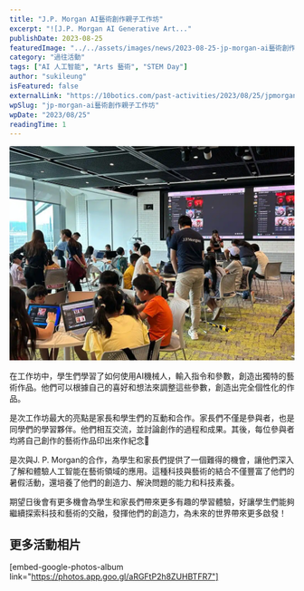 ```yaml
---
title: "J.P. Morgan AI藝術創作親子工作坊"
excerpt: "![J.P. Morgan AI Generative Art..."
publishDate: 2023-08-25
featuredImage: "../../assets/images/news/2023-08-25-jp-morgan-ai藝術創作親子工作坊/image1.jpeg"
category: "過往活動"
tags: ["AI 人工智能", "Arts 藝術", "STEM Day"]
author: "sukileung"
isFeatured: false
externalLink: "https://10botics.com/past-activities/2023/08/25/jpmorgan-ai-generative-art-workshop/"
wpSlug: "jp-morgan-ai藝術創作親子工作坊"
wpDate: "2023/08/25"
readingTime: 1
---
```


![J.P. Morgan AI Generative Art Workshop](../../assets/images/news/2023-08-25-jp-morgan-ai藝術創作親子工作坊/image1.jpeg)

在工作坊中，學生們學習了如何使用AI機械人，輸入指令和參數，創造出獨特的藝術作品。他們可以根據自己的喜好和想法來調整這些參數，創造出完全個性化的作品。

是次工作坊最大的亮點是家長和學生們的互動和合作。家長們不僅是參與者，也是同學們的學習夥伴。他們相互交流，並討論創作的過程和成果。其後，每位參與者均將自己創作的藝術作品印出來作紀念🌟

是次與J. P. Morgan的合作，為學生和家長們提供了一個難得的機會，讓他們深入了解和體驗人工智能在藝術領域的應用。這種科技與藝術的結合不僅豐富了他們的暑假活動，還培養了他們的創造力、解決問題的能力和科技素養。

期望日後會有更多機會為學生和家長們帶來更多有趣的學習體驗，好讓學生們能夠繼續探索科技和藝術的交融，發揮他們的創造力，為未來的世界帶來更多啟發！

## 更多活動相片

[embed-google-photos-album link="https://photos.app.goo.gl/aRGFtP2h8ZUHBTFR7"]